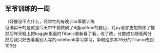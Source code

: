 ## 军爷训练的一周
 （好像没干点什么，经常性的有晚训or军歌训练  
  但确实干的是就是今天中午稍微刷了6道python的题目，对py语言更加熟练了捏  
  然后昨天晚上把kaggle里面的Titanic重新看了看，改了改，分数成功降低两分  
  然后我只好去看看别人写的notebook学习学习，争取给原本76分的Titanic改到100分  
  
